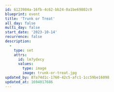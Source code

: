 ```yaml
---
id: 6123984a-16fb-4c62-bb24-0a1be69802c9
blueprint: event
title: 'Trunk or Treat'
all_day: false
multi_day: false
start_date: '2023-10-14'
recurrence: false
description:
  -
    type: set
    attrs:
      id: lm7ydxcy
      values:
        type: image
        image: trunk-or-treat.jpg
updated_by: 87a74d1c-1760-42c5-afc1-1cc59be16098
updated_at: 1694017686
---
```


